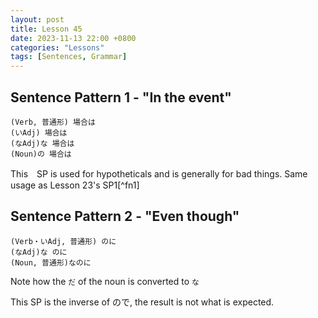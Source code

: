 ```yaml
--- 
layout: post 
title: Lesson 45
date: 2023-11-13 22:00 +0800 
categories: "Lessons"
tags: [Sentences, Grammar]
---
```


## Sentence Pattern 1 - "In the event"
```
(Verb, 普通形) 場合は
(いAdj) 場合は
(なAdj)な 場合は
(Noun)の 場合は
```
This　SP is used for hypotheticals and is generally for bad things. Same usage as Lesson 23's SP1[^fn1]

## Sentence Pattern 2 - "Even though"
```
(Verb・いAdj, 普通形) のに
(なAdj)な のに
(Noun, 普通形)なのに
```
Note how the `だ` of the noun is converted to `な`

This SP is the inverse of ので, the result is not what is expected.
